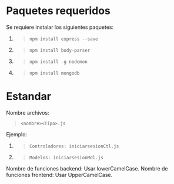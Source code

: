 # Paquetes requeridos
Se requiere instalar los siguientes paquetes:
1. > `npm install express --save`
2. > `npm install body-parser`
3. > `npm install -g nodemon`
4. > `npm install mongodb` 

# Estandar
Nombre archivos:
> `<nombre><Tipo>.js`
 
Ejemplo:
1. > `Controladores: iniciarsesionCtl.js`
2. > `Modelos: iniciarsesionMdl.js`

Nombre de funciones backend: Usar lowerCamelCase.
Nombre de funciones frontend: Usar UpperCamelCase.